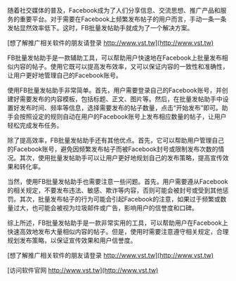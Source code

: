 随着社交媒体的普及，Facebook成为了人们分享信息、交流思想、推广产品和服务的重要平台。对于需要在Facebook上频繁发布帖子的用户而言，手动一条一条发帖显然效率低下。这时，FB批量发帖助手就成为了一个解决方案。

[想了解推广相关软件的朋友请登录 http://www.vst.tw](http://www.vst.tw)

FB批量发帖助手是一款辅助工具，可以帮助用户快速地在Facebook上批量发布相似内容的帖子。使用它既可以提高发布效率，又可以保证内容的一致性和准确性，让用户更好地管理自己的Facebook账号。

使用FB批量发帖助手非常简单。首先，用户需要登录自己的Facebook账号，并创建好需要发布的内容模板，包括标题、正文、图片等。然后，在批量发帖助手中设置好发布时间、频率等信息，选择需要发布的帖子数量，点击“开始发布”即可。助手会按照设定的规则自动在用户的Facebook账号上发布相应数量的帖子，让用户轻松完成发布任务。

除了提高效率，FB批量发帖助手还有其他优点。首先，它可以帮助用户管理自己的Facebook账号，避免因频繁发布帖子而被Facebook封号或限制发布次数的情况。其次，使用批量发帖助手可以让用户更好地规划自己的发布策略，提高宣传效果和转化率。

当然，使用FB批量发帖助手也需要注意一些问题。首先，用户需要遵从Facebook的相关规定，不要发布违法、敏感、欺诈等内容，否则可能会被封号或受到其他惩罚。其次，批量发布帖子的行为可能会引起Facebook的注意，如果过于频繁或数量过大，也可能会被视为垃圾邮件或广告，影响用户的信誉度和口碑。

综上所述，FB批量发帖助手是一款非常实用的工具，可以帮助用户在Facebook上快速高效地发布大量相似内容的帖子。但是，使用时需要注意遵守相关规定，合理规划发布策略，以保证宣传效果和用户信誉度。

[想了解推广相关软件的朋友请登录 http://www.vst.tw](http://www.vst.tw)


[访问软件官网 http://www.vst.tw](http://www.vst.tw)
